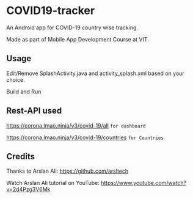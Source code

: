 # COVID19-tracker
An Android app for COVID-19 country wise tracking.

Made as part of Mobile App Development Course at VIT.

## Usage

Edit/Remove SplashActivity.java and activity_splash.xml based on your choice.

Build and Run

## Rest-API used

https://corona.lmao.ninja/v3/covid-19/all ```for dashboard```

https://corona.lmao.ninja/v3/covid-19/countries ```for Countries```

## Credits

Thanks to Arslan Ali: https://github.com/arsltech 

Watch Arslan Ali tutorial on YouTube: https://www.youtube.com/watch?v=2d4Pzg3V6Mk
